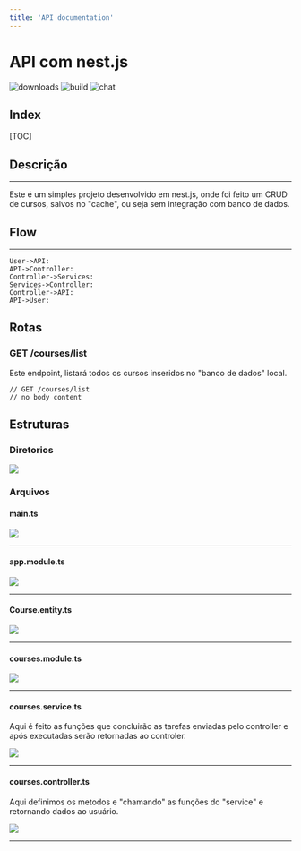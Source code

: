 ```yaml
---
title: 'API documentation'
---
```


API com nest.js
===
![downloads](https://img.shields.io/github/downloads/atom/atom/total.svg)
![build](https://img.shields.io/appveyor/ci/:user/:repo.svg)
![chat](https://img.shields.io/discord/:serverId.svg)

## Index

[TOC]

## Descrição
---

Este é um simples projeto desenvolvido em nest.js, onde foi feito um CRUD de cursos, salvos no "cache", ou seja sem integração com banco de dados.

## Flow
---
```sequence
User->API:
API->Controller:
Controller->Services:
Services->Controller:
Controller->API:
API->User:
```

## Rotas
### GET /courses/list

Este endpoint, listará todos os cursos inseridos no "banco de dados" local.

```gherkin=
// GET /courses/list
// no body content
```


## Estruturas

### Diretorios

![](https://i.imgur.com/RKU3OKQ.png)

### Arquivos

#### main.ts

![](https://i.imgur.com/BcZ6z7A.png)


---

#### app.module.ts

![](https://i.imgur.com/Ae2XLLW.png)


---

#### Course.entity.ts

![](https://i.imgur.com/16vjiQ3.png)



---

#### courses.module.ts

![](https://i.imgur.com/mEXalBk.png)

---

#### courses.service.ts
Aqui é feito as funções que concluirão as tarefas enviadas pelo controller e após executadas serão retornadas ao controler.

![](https://i.imgur.com/deECwix.png)


---

#### courses.controller.ts

Aqui definimos os metodos e "chamando" as funções do "service" e retornando dados ao usuário.

![](https://i.imgur.com/TmXFyXl.png)



---
